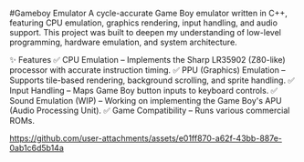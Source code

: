 #Gameboy Emulator
A cycle-accurate Game Boy emulator written in C++, featuring CPU emulation, graphics rendering, input handling, and audio support. This project was built to deepen my understanding of low-level programming, hardware emulation, and system architecture.

✨ Features
✅ CPU Emulation – Implements the Sharp LR35902 (Z80-like) processor with accurate instruction timing.
✅ PPU (Graphics) Emulation – Supports tile-based rendering, background scrolling, and sprite handling.
✅ Input Handling – Maps Game Boy button inputs to keyboard controls.
✅ Sound Emulation (WIP) – Working on implementing the Game Boy's APU (Audio Processing Unit).
✅ Game Compatibility – Runs various commercial ROMs.

https://github.com/user-attachments/assets/e01ff870-a62f-43bb-887e-0ab1c6d5b14a


